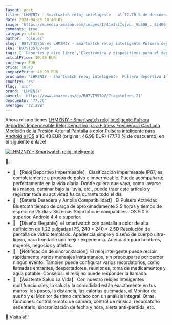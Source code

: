 ```yaml
---
layout: post
title: 'LHMZNIY - Smartwatch reloj inteligente   al 77.70 % de descuento'
date: 2021-04-28 10:40:05
image: 'https://m.media-amazon.com/images/I/41vJkiIsjvL._SL500_._SL400_.jpg'
comments: true
category: ofertas
author: 'tole.es'
slug: 'B07VT357DV-es LHMZNIY - Smartwatch reloj inteligente Pulsera deportiva...'
sku: 'B07VT357DV-es'
tags: [ 'Deportes y aire libre','Electrónica y dispositivos para el deporte','Monitores de actividad','android','lhmzniy', ]
actualPrice: 10.48 EUR
currency: EUR
price: 10.48
comparePrice: 46.99 EUR
prodname: 'LHMZNIY - Smartwatch reloj inteligente  Pulsera deportiva Impermeable Reloj Deportivo para Fitness Frecuencia Cardíaca Medición de la Presión Arterial Pantalla a color Pulsera inteligente para Android e iOS'
country: 'es'
flag: '🇪🇸'
brand: 'LHMZNIY'
buyurl: 'https://www.amazon.es/dp/B07VT357DV/?tag=tolees-21'
descuento: '77.70'
average: '32.288'
---
```


Ahora mismo tienes [LHMZNIY - Smartwatch reloj inteligente  Pulsera deportiva Impermeable Reloj Deportivo para Fitness Frecuencia Cardíaca Medición de la Presión Arterial Pantalla a color Pulsera inteligente para Android e iOS](https://www.amazon.es/dp/B07VT357DV/?tag=tolees-21) a 10.48 EUR (original: 46.99 EUR) (77.70 %  de descuento) en el siguiente enlace!

[![LHMZNIY - Smartwatch reloj inteligente  ](https://m.media-amazon.com/images/I/41vJkiIsjvL._SL500_._SL400_.jpg)](https://www.amazon.es/dp/B07VT357DV/?tag=tolees-21)

🔎:

- 🎁 【Reloj Deportivo Impermeable】 Clasificación impermeable IP67, es completamente a prueba de polvo e impermeable. Puede acompañarte perfectamente en la vida diaria. Donde quiera que vaya, como lavarse las manos, caminar bajo la lluvia, etc., puede traer este artículo y registrar toda su actividad física durante todo el día.
- 🎁 【Batería Duradera y Amplia Compatibilidad】 El Pulsera Actividad Bluetooth tiempo de carga de aproximadamente 2.5 horas y tiempo de espera de 25 días. Sistemas Smartphone compatibles: iOS 9.0 o superior, Android 4.4 o superior.
- 🎁 【Diseño Elegante】el smartwatch con pantalla a color de alta definición de 1,22 pulgadas IPS, 240 * 240 * 2.5D Resolución de pantalla de vidrio templado. Apariencia simple y diseño de cuerpo ultra-ligero, para brindarle una mejor experiencia. Adecuado para hombres, mujeres, negocios y atletas.
- 🎁 【Notificación de sincronización】El reloj inteligente puede recibir rápidamente varios mensajes instantáneos, sin preocuparse por perder ningún evento. También puede configurar varios recordatorios, como llamadas entrantes, despertadores, reuniones, toma de medicamentos y agua potable. Consejos: el reloj no puede responder la llamada.
- 🎁 【Asistente Salud La Vida】 Con nuestro relojes Inteligentes multifuncionales, la salud y la comodidad están exactamente en tus manos: los pasos, la distancia, las calorías quemadas, el Monitor de sueño y el Monitor de ritmo cardíaco con un análisis integral. Otras funciones: control remoto de cámara, control de música, recordatorio sedentario, sincronización de fecha y hora, alerta anti-pérdida, etc.

[🛒 Visítala!!!](https://www.amazon.es/dp/B07VT357DV/?tag=tolees-21)
